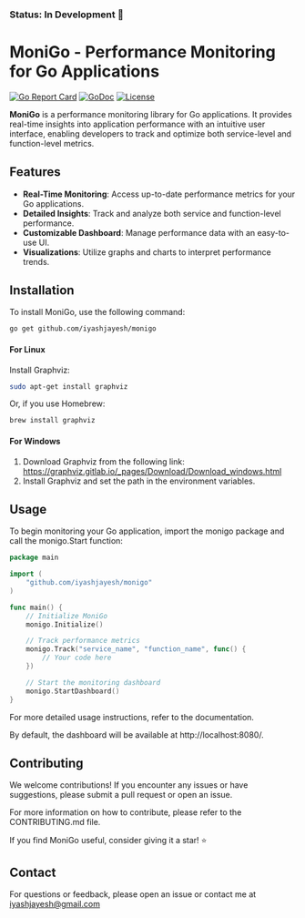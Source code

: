 ### Status: In Development 🚧

# MoniGo - Performance Monitoring for Go Applications

[![Go Report Card](https://goreportcard.com/badge/github.com/iyashjayesh/monigo)](https://goreportcard.com/report/github.com/iyashjayesh/monigo)
[![GoDoc](https://godoc.org/github.com/iyashjayesh/monigo?status.svg)](https://pkg.go.dev/github.com/iyashjayesh/monigo)
[![License](https://img.shields.io/badge/License-Apache%202.0-blue.svg)](https://opensource.org/licenses/Apache-2.0)

**MoniGo** is a performance monitoring library for Go applications. It provides real-time insights into application performance with an intuitive user interface, enabling developers to track and optimize both service-level and function-level metrics.

## Features

- **Real-Time Monitoring**: Access up-to-date performance metrics for your Go applications.
- **Detailed Insights**: Track and analyze both service and function-level performance.
- **Customizable Dashboard**: Manage performance data with an easy-to-use UI.
- **Visualizations**: Utilize graphs and charts to interpret performance trends.

## Installation

To install MoniGo, use the following command:

```bash
go get github.com/iyashjayesh/monigo
```

#### For Linux

Install Graphviz:

```bash
sudo apt-get install graphviz
```

Or, if you use Homebrew:

```bash
brew install graphviz
```

#### For Windows

1. Download Graphviz from the following link: https://graphviz.gitlab.io/_pages/Download/Download_windows.html
2. Install Graphviz and set the path in the environment variables.

## Usage

To begin monitoring your Go application, import the monigo package and call the monigo.Start function:

```go
package main

import (
    "github.com/iyashjayesh/monigo"
)

func main() {
    // Initialize MoniGo
    monigo.Initialize()

    // Track performance metrics
    monigo.Track("service_name", "function_name", func() {
        // Your code here
    })

    // Start the monitoring dashboard
    monigo.StartDashboard()
}
```

For more detailed usage instructions, refer to the documentation.

By default, the dashboard will be available at http://localhost:8080/.

## Contributing

We welcome contributions! If you encounter any issues or have suggestions, please submit a pull request or open an issue.

For more information on how to contribute, please refer to the CONTRIBUTING.md file.

If you find MoniGo useful, consider giving it a star! ⭐

## Contact

For questions or feedback, please open an issue or contact me at iyashjayesh@gmail.com

<!-- ## Star History

[![Star History Chart](https://api.star-history.com/svg?repos=iyashjayesh/monigo&type=Date)](https://star-history.com/#iyashjayesh/monigo&Date) -->
